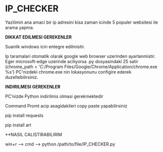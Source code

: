 # IP_CHECKER

Yazilimin ana amaci bir ip adresini kisa zaman icinde 5 populer websitesi ile arama yapma.

**DIKKAT EDILMESI GEREKENLER**

Suanlik windows icin entegre edilmistir. 

Ip taramalari otomatik olarak google web browser uzerinden ayarlanmistir. Eger microsoft-edge uzerinde aciliyorsa .py dosyasindaki 25 satir (chrome_path = 'C:/Program Files/Google/Chrome/Application/chrome.exe %s') PC'nizdeki chrome.exe nin lokasyonunu configire ederek duzeltebilirsiniz. 

**INDIRILMESI GEREKENLER**

PC'nizde Python indirilmis olmasi gerekmektedir

Command Promt acip asagidakileri copy paste yapabilirsiniz 

pip install requests

pip install art

**NASIL CALISTIRABILIRIM

win+r --> cmd --> python /path/to/file/IP_CHECKER.py


